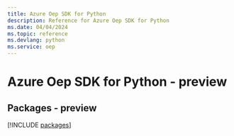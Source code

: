 ```yaml
---
title: Azure Oep SDK for Python
description: Reference for Azure Oep SDK for Python
ms.date: 04/04/2024
ms.topic: reference
ms.devlang: python
ms.service: oep
---
```

# Azure Oep SDK for Python - preview
## Packages - preview
[!INCLUDE [packages](oep-index.md)]